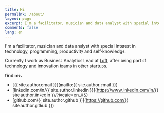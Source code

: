 ```yaml
---
title: Hi
permalink: /about/
layout: page
excerpt: I'm a facilitator, musician and data analyst with special interest in technology, programming, productivity and self-knowledge.
comments: false
lang: en
---
```


I'm a facilitator, musician and data analyst with special interest in technology, programming, productivity and self-knowledge.

Currently I work as Business Analytics Lead at [Loft](https://www.loft.com.br), after being part of technology and innovation teams in other startups.

**find me:**

- [{{ site.author.email }}](mailto:{{ site.author.email }})
- [linkedin.com/in/{{ site.author.linkedin }}](https://www.linkedin.com/in/{{ site.author.linkedin }}/?locale=en_US)
- [github.com/{{ site.author.github }}](https://github.com/{{ site.author.github }})
